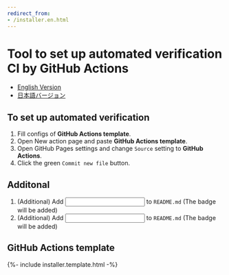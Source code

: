 ```yaml
---
redirect_from:
- /installer.en.html
---
```


# Tool to set up automated verification CI by GitHub Actions

- <a class="lang-link" data-path="installer.html" href="installer.html">English Version</a>
- <a class="lang-link" data-path="installer.ja.html" href="installer.ja.html">日本語バージョン</a>

## To set up automated verification
1. Fill configs of **GitHub Actions template**.
1. Open <a id="create-action" target="_blank">New action</a> page and paste **GitHub Actions template**.
1. Open <a id="settings-pages" target="_blank">GitHub Pages settings</a> and change `Source` setting to **GitHub Actions**.
1. Click the green `Commit new file` button.

## Additonal
1.  (Additional) Add <input type="text" readonly id="badge-verify-raw"> to `README.md` (The badge <a id="badge-verify-link" target="_blank"><img id="badge-verify-img"></a> will be added)
1.  (Additional) Add <input type="text" readonly id="badge-pages-raw"> to `README.md` (The badge <a id="badge-pages-link" target="_blank"><img id="badge-pages-img"></a> will be added)

## GitHub Actions template
{%- include installer.template.html -%}
